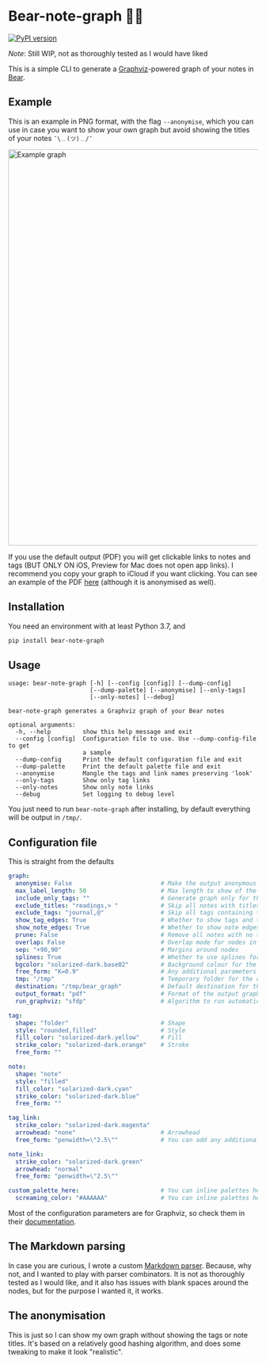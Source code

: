# Bear-note-graph 🐻🐍

[![PyPI version](https://badge.fury.io/py/bear-note-graph.svg)](https://badge.fury.io/py/bear-note-graph)

_Note_: Still WIP, not as thoroughly tested as I would have liked

This is a simple CLI to generate a [Graphviz](https://www.graphviz.org/doc/info/attrs.html)-powered graph of your notes in [Bear](https://bear.app/).

## Example

This is an example in PNG format, with the flag `--anonymise`, which you can use in case you want to show your own graph but avoid showing the titles of your notes `¯\﹍(ツ)﹍/¯`

<a href="https://github.com/rberenguel/bear-note-graph/raw/master/resources/bear_graph.png" target="_blank"><img src="https://github.com/rberenguel/bear-note-graph/raw/master/resources/bear_graph.png" alt="Example graph" width="800"></a>

If you use the default output (PDF) you will get clickable links to notes and tags (BUT ONLY ON iOS, Preview for Mac does not open app links). I recommend you copy your graph to iCloud if you want clicking. You can see an example of the PDF <a href="resources/bear_graph.pdf" target="_blank">here</a> (although it is anonymised as well).

## Installation

You need an environment with at least Python 3.7, and

```bash
pip install bear-note-graph
```

## Usage

```
usage: bear-note-graph [-h] [--config [config]] [--dump-config]
                       [--dump-palette] [--anonymise] [--only-tags]
                       [--only-notes] [--debug]

bear-note-graph generates a Graphviz graph of your Bear notes

optional arguments:
  -h, --help         show this help message and exit
  --config [config]  Configuration file to use. Use --dump-config-file to get
                     a sample
  --dump-config      Print the default configuration file and exit
  --dump-palette     Print the default palette file and exit
  --anonymise        Mangle the tags and link names preserving 'look'
  --only-tags        Show only tag links
  --only-notes       Show only note links
  --debug            Set logging to debug level
```

You just need to run `bear-note-graph` after installing, by default everything will be output in `/tmp/`.

## Configuration file

This is straight from the defaults

```yaml
graph:
  anonymise: False                         # Make the output anonymous
  max_label_length: 50                     # Max length to show of the notes/tags
  include_only_tags: ""                    # Generate graph only for these tags (comma separated)
  exclude_titles: "readings,> "            # Skip all notes with titles containing this (comma separated)
  exclude_tags: "journal,@"                # Skip all tags containing this (comma separated)
  show_tag_edges: True                     # Whether to show tags and the linking between tags and notes
  show_note_edges: True                    # Whether to show note edges
  prune: False                             # Remove all notes with no tags (useful for include_only)
  overlap: False                           # Overlap mode for nodes in the graph
  sep: "+90,90"                            # Margins around nodes
  splines: True                            # Whether to use splines for the arrows
  bgcolor: "solarized-dark.base02"         # Background colour for the graph
  free_form: "K=0.9"                       # Any additional parameters to Graphviz
  tmp: "/tmp"                              # Temporary folder for the copy of the Bear SQLite database
  destination: "/tmp/bear_graph"           # Default destination for the Graphviz result
  output_format: "pdf"                     # Format of the output graphviz (only useful if run_graphviz is set)
  run_graphviz: "sfdp"                     # Algorithm to run automatically sfdp or neato recommended

tag:
  shape: "folder"                          # Shape
  style: "rounded,filled"                  # Style
  fill_color: "solarized-dark.yellow"      # Fill
  strike_color: "solarized-dark.orange"    # Stroke
  free_form: ""

note:
  shape: "note"
  style: "filled"
  fill_color: "solarized-dark.cyan"
  strike_color: "solarized-dark.blue"
  free_form: ""

tag_link:
  strike_color: "solarized-dark.magenta"
  arrowhead: "none"                        # Arrowhead
  free_form: "penwidth=\"2.5\""            # You can add any additional parameters

note_link:
  strike_color: "solarized-dark.green"
  arrowhead: "normal"
  free_form: "penwidth=\"2.5\""

custom_palette_here:                       # You can inline palettes here
  screaming_color: "#AAAAAA"               # You can inline palettes here
```

Most of the configuration parameters are for Graphviz, so check them in their [documentation](https://www.graphviz.org/doc/info/attrs.html).

## The Markdown parsing

In case you are curious, I wrote a custom [Markdown parser](bear_note_graph/parser). Because, why not, and I wanted to play with parser combinators. It is not as thoroughly tested as I would like, and it also has issues with blank spaces around the nodes, but for the purpose I wanted it, it works.

## The anonymisation

This is just so I can show my own graph without showing the tags or note titles. It's based on a relatively good hashing algorithm, and does some tweaking to make it look "realistic". 
